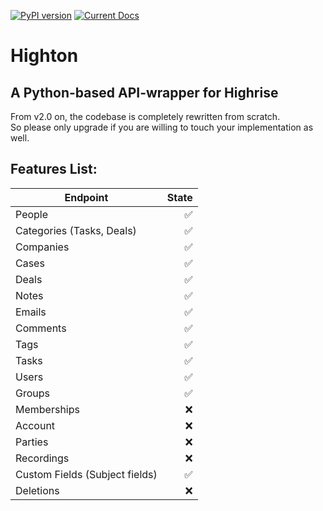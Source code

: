 [![PyPI version](https://badge.fury.io/py/Highton.svg)](https://badge.fury.io/py/Highton) [![Current Docs](https://readthedocs.org/projects/highton/badge/?version=latest)](http://highton.readthedocs.io/en/latest/)

Highton
===========

## A Python-based API-wrapper for Highrise

From v2.0 on, the codebase is completely rewritten from scratch.    
So please only upgrade if you are willing to touch your implementation as well.


## Features List:

| Endpoint | State |
|-------|-----:|
|People   |:white_check_mark:|
|Categories (Tasks, Deals)|:white_check_mark:|
|Companies | :white_check_mark:|
|Cases | :white_check_mark:|
|Deals | :white_check_mark:|
|Notes | :white_check_mark:|
|Emails | :white_check_mark:|
|Comments | :white_check_mark:|
|Tags | :white_check_mark:|
|Tasks | :white_check_mark:|
|Users | :white_check_mark:|
|Groups | :white_check_mark:|
|Memberships | :x:|
|Account | :x:|
|Parties | :x:|
|Recordings | :x:|
|Custom Fields (Subject fields) | :white_check_mark:|
|Deletions | :x:|
